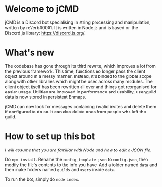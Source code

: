 # Welcome to jCMD
jCMD is a Discord bot specialising in string processing and manipulation, written by reVerb#0001.
It is written in Node.js and is based on the Discord.js library: https://discord.js.org/.

# What's new
The codebase has gone through its third rewrite, which improves a lot from the previous framework. This time, functions no longer pass the client object around in a messy manner. Instead, it's binded to the global scope along with other libraries which might be used across many modules. The client object itself has been rewritten all over and things got reorganised for easier usage. Utilities are improved in performance and usability, user/guild data is now stored in persistent Enmaps.

jCMD can now look for messages containing invalid invites and delete them if configured to do so. It can also delete ones from people who left the guild.

# How to set up this bot
*I will assume that you are familiar with Node and how to edit a JSON file.*

Do `npm install`. Rename the `config_template.json` to `config.json`, then modify the file's contents to the info you have. Add a folder named `data` and then make folders named `guilds` and `users` inside `data`.

To run the bot, simply do `node index`.
